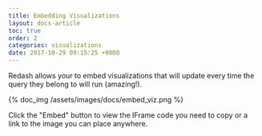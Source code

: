 ```yaml
---
title: Embedding Visualizations
layout: docs-article
toc: true
order: 2
categories: visualizations
date: 2017-10-29 09:15:25 +0000
---
```

Redash allows your to embed visualizations that will update every time the query they belong to will run (amazing!).

{% doc_img /assets/images/docs/embed_viz.png %}

Click the "Embed" button to view the IFrame code you need to copy or a link to the image you can place anywhere.